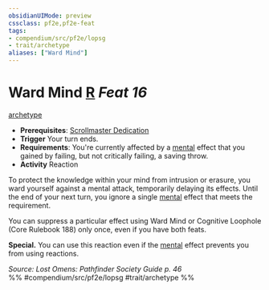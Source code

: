 ```yaml
---
obsidianUIMode: preview
cssclass: pf2e,pf2e-feat
tags:
- compendium/src/pf2e/lopsg
- trait/archetype
aliases: ["Ward Mind"]
---
```

# Ward Mind  [R](/rules/core-rulebook/chapter-9-playing-the-game.md#Actions "Reaction") *Feat 16*  
[archetype](/rules/traits/archetype.md)  

- **Prerequisites**: [Scrollmaster Dedication](/compendium/feats/scrollmaster-dedication-locg.md)
- **Trigger** Your turn ends.
- **Requirements**: You're currently affected by a [mental](/rules/traits/mental.md) effect that you gained by failing, but not critically failing, a saving throw.
- **Activity** Reaction

To protect the knowledge within your mind from intrusion or erasure, you ward yourself against a mental attack, temporarily delaying its effects. Until the end of your next turn, you ignore a single [mental](/rules/traits/mental.md) effect that meets the requirement.

You can suppress a particular effect using Ward Mind or Cognitive Loophole (Core Rulebook 188) only once, even if you have both feats.

**Special.** You can use this reaction even if the [mental](/rules/traits/mental.md) effect prevents you from using reactions.

*Source: Lost Omens: Pathfinder Society Guide p. 46*  
%% #compendium/src/pf2e/lopsg #trait/archetype %%